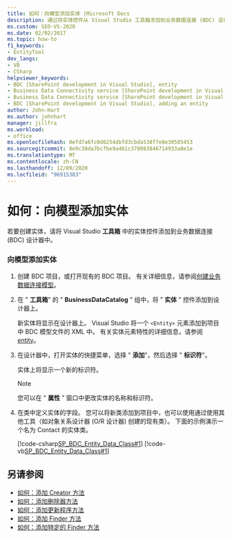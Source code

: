 ```yaml
---
title: 如何：向模型添加实体 |Microsoft Docs
description: 通过将实体控件从 Visual Studio 工具箱添加到业务数据连接 (BDC) 设计器，将实体添加到模型。
ms.custom: SEO-VS-2020
ms.date: 02/02/2017
ms.topic: how-to
f1_keywords:
- EntityTool
dev_langs:
- VB
- CSharp
helpviewer_keywords:
- BDC [SharePoint development in Visual Studio], entity
- Business Data Connectivity service [SharePoint development in Visual Studio], adding an entity
- Business Data Connectivity service [SharePoint development in Visual Studio], entity
- BDC [SharePoint development in Visual Studio], adding an entity
author: John-Hart
ms.author: johnhart
manager: jillfra
ms.workload:
- office
ms.openlocfilehash: 0efd7a6fc0d6254dbfd3cbda538ffe0e30585453
ms.sourcegitcommit: 8e9c38da7bcfbe9a461c378083846714933a0e1e
ms.translationtype: MT
ms.contentlocale: zh-CN
ms.lasthandoff: 12/09/2020
ms.locfileid: "96915383"
---
```

# <a name="how-to-add-an-entity-to-a-model"></a>如何：向模型添加实体
  若要创建实体，请将 Visual Studio **工具箱** 中的实体控件添加到业务数据连接 (BDC) 设计器中。

### <a name="to-add-an-entity-to-the-model"></a>向模型添加实体

1. 创建 BDC 项目，或打开现有的 BDC 项目。 有关详细信息，请参阅[创建业务数据连接模型](../sharepoint/creating-a-business-data-connectivity-model.md)。

2. 在 " **工具箱**" 的 " **BusinessDataCatalog** " 组中，将 " **实体** " 控件添加到设计器上。

     新实体将显示在设计器上。 Visual Studio 将一个 `<Entity>` 元素添加到项目中 BDC 模型文件的 XML 中。 有关实体元素特性的详细信息，请参阅 [entity](/previous-versions/office/developer/sharepoint-2010/ee558325(v=office.14))。

3. 在设计器中，打开实体的快捷菜单，选择 " **添加**"，然后选择 " **标识符**"。

     实体上将显示一个新的标识符。

    > [!NOTE]
    > 您可以在 " **属性** " 窗口中更改实体的名称和标识符。

4. 在类中定义实体的字段。 您可以将新类添加到项目中，也可以使用通过使用其他工具（如对象关系设计器 (O/R 设计器) 创建的现有类）。 下面的示例演示一个名为 Contact 的实体类。

     [!code-csharp[SP_BDC_Entity_Data_Class#1](../sharepoint/codesnippet/CSharp/sp_bdc_entity_data_class/bdcmodel1/contact.cs#1)]
     [!code-vb[SP_BDC_Entity_Data_Class#1](../sharepoint/codesnippet/VisualBasic/sp_bdc_entity_data_class/bdcmodel1/contact.vb#1)]

## <a name="see-also"></a>另请参阅
- [如何：添加 Creator 方法](../sharepoint/how-to-add-a-creator-method.md)
- [如何：添加删除器方法](../sharepoint/how-to-add-a-deleter-method.md)
- [如何：添加更新程序方法](../sharepoint/how-to-add-an-updater-method.md)
- [如何：添加 Finder 方法](../sharepoint/how-to-add-a-finder-method.md)
- [如何：添加特定的 Finder 方法](../sharepoint/how-to-add-a-specific-finder-method.md)
